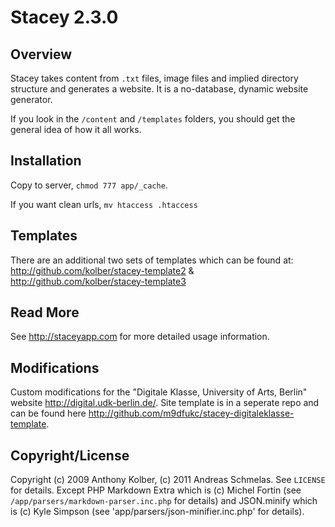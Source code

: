 # Stacey 2.3.0

## Overview

Stacey takes content from `.txt` files, image files and implied directory structure and generates a website.
It is a no-database, dynamic website generator.

If you look in the `/content` and `/templates` folders, you should get the general idea of how it all works.

## Installation

Copy to server, `chmod 777 app/_cache`.

If you want clean urls, `mv htaccess .htaccess`

## Templates

There are an additional two sets of templates which can be found at:
<http://github.com/kolber/stacey-template2> &
<http://github.com/kolber/stacey-template3>

## Read More

See <http://staceyapp.com> for more detailed usage information.

## Modifications

Custom modifications for the "Digitale Klasse, University of Arts, Berlin" website <http://digital.udk-berlin.de/>.
Site template is in a seperate repo and can be found here <http://github.com/m9dfukc/stacey-digitaleklasse-template>.

## Copyright/License

Copyright (c) 2009 Anthony Kolber, (c) 2011 Andreas Schmelas. See `LICENSE` for details.
Except PHP Markdown Extra which is (c) Michel Fortin (see `/app/parsers/markdown-parser.inc.php` for details) and
JSON.minify which is (c) Kyle Simpson (see 'app/parsers/json-minifier.inc.php' for details).